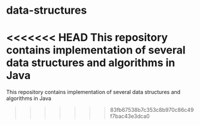 # data-structures

<<<<<<< HEAD
This repository contains implementation of several data structures and algorithms in Java
=======
This repository contains implementation of several data structures and algorithms in Java
>>>>>>> 83fb67538b7c353c8b970c86c49f7bac43e3dca0
